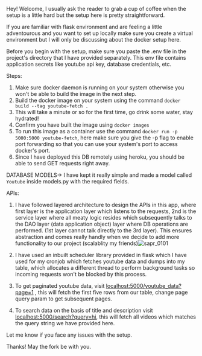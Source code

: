 Hey! Welcome, I usually ask the reader to grab a cup of coffee when the setup is a little hard but the setup here is pretty straightforward.

If you are familiar with flask environment and are feeling a little adventourous and you want to set up locally make sure you create a virtual environment but I will only be discussing about
the docker setup here.

Before you begin with the setup, make sure you paste the .env file in the project's directory that I have provided separately. This env file contains application secrets like youtube api key, database credentials, etc.

Steps:
1. Make sure docker daemon is running on your system otherwise you won't be able to build the image in the next step.
2. Build the docker image on your system using the command ```docker build --tag youtube-fetch . ```
3. This will take a minute or so for the first time, go drink some water, stay hydrated!
4. Confirm you have built the image using ```docker images```
5. To run this image as a container use the command ```docker run -p 5000:5000 youtube-fetch```, here make sure you give the -p flag to enable port forwarding so that you can use your system's port to access docker's port.
6. Since I have deployed this DB remotely using heroku, you should be able to send GET requests right away.

DATABASE MODELS->
I have kept it really simple and made a model called ```Youtube``` inside models.py with the required fields.

APIs:
1. I have followed layered architecture to design the APIs in this app, where first layer is the application layer which listens to the requests, 2nd is the service layer where all meaty logic resides which subsequently talks to the DAO layer (data application object) layer where DB operations are performed. (1st layer cannot talk directly to the 3rd layer). This ensures abstraction and comes really handly when we decide to add more functionality to our project (scalablity my friends)![sapr_0101](https://user-images.githubusercontent.com/47235882/195327584-52aad8f3-8e99-400f-90b6-298c9c4e4ee7.png)

2. I have used an inbuilt scheduler library provided in flask which I have used for my cronjob which fetches youtube data and dumps into my table, which allocates a different thread to perform background tasks so incoming requests won't be blocked by this process.

3. To get paginated youtube data, visit [localhost:5000/youtube_data?page=1](localhost:5000/youtube_data?page=1) , this will fetch the first five rows from our table, change page query param to get subsequent pages.
4. To search data on the basis of title and description visit [localhost:5000/search?query=hi](localhost:5000/search?query=hi), this will fetch all videos which matches the query string we have provided here. 

Let me know if you face any issues with the setup.

Thanks! May the fork be with you. 
